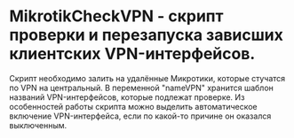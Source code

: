 # MikrotikCheckVPN - скрипт проверки и перезапуска зависших клиентских VPN-интерфейсов.

Скрипт необходимо залить на удалённые Микротики, которые стучатся по VPN на центральный.
В переменной "nameVPN" хранится шаблон названий VPN-интерфейсов, которые подлежат проверке.
Из особенностей работы скрипта можно выделить автоматическое включение VPN-интерфейса, если по какой-то причине он оказался выключенным.
